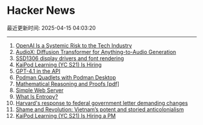 # Hacker News

最近更新时间: 2025-04-15 04:03:20

--- 
1. [OpenAI Is a Systemic Risk to the Tech Industry](https://www.wheresyoured.at/openai-is-a-systemic-risk-to-the-tech-industry-2/) 
2. [AudioX: Diffusion Transformer for Anything-to-Audio Generation](https://zeyuet.github.io/AudioX/) 
3. [SSD1306 display drivers and font rendering](https://subalpinecircuits.com/ssd1306-and-font-rendering/) 
4. [KaiPod Learning (YC S21) Is Hiring](https://www.ycombinator.com/companies/kaipod-learning/jobs/TgR2OZg-senior-product-manager) 
5. [GPT-4.1 in the API](https://openai.com/index/gpt-4-1/) 
6. [Podman Quadlets with Podman Desktop](https://podman-desktop.io/blog/podman-quadlet) 
7. [Mathematical Reasoning and Proofs [pdf]](https://alistairsavage.ca/mat1362/notes/MAT1362-Mathematical_reasoning_and_proofs.pdf) 
8. [Simple Web Server](https://simplewebserver.org/) 
9. [What Is Entropy?](https://jasonfantl.com/posts/What-is-Entropy/) 
10. [Harvard's response to federal government letter demanding changes](https://www.harvard.edu/president/news/2025/the-promise-of-american-higher-education/) 
11. [Shame and Revolution: Vietnam’s potent and storied anticolonialism](https://aeon.co/essays/how-vietnam-earned-its-world-renowned-anticolonial-standing) 
12. [KaiPod Learning (YC S21) Is Hiring a PM](https://www.ycombinator.com/companies/kaipod-learning/jobs/TgR2OZg-senior-product-manager) 
